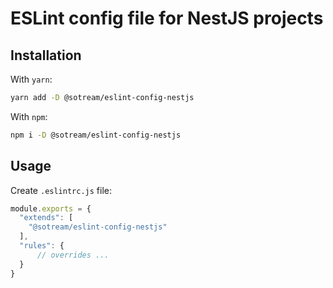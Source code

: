 # ESLint config file for NestJS projects

## Installation

With `yarn`:

```bash
yarn add -D @sotream/eslint-config-nestjs
```

With `npm`:

```bash
npm i -D @sotream/eslint-config-nestjs
```

## Usage

Create `.eslintrc.js` file:

```js
module.exports = {
  "extends": [
    "@sotream/eslint-config-nestjs"
  ],
  "rules": {
      // overrides ...
  }
}
```
